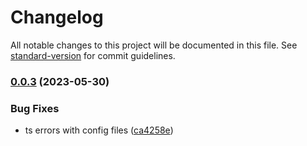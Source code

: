 # Changelog

All notable changes to this project will be documented in this file. See [standard-version](https://github.com/conventional-changelog/standard-version) for commit guidelines.

### [0.0.3](https://github.com/waynecodez/vezine-web.ui/compare/v0.0.2...v0.0.3) (2023-05-30)


### Bug Fixes

* ts errors with config files ([ca4258e](https://github.com/waynecodez/vezine-web.ui/commit/ca4258ef97a9902ab4d433af86caa81039e4942b))
